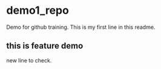 # demo1_repo
Demo for github training. This is my first line in this readme.
## this is feature demo
new line to check.
